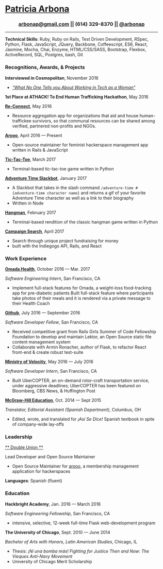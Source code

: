 # [Patricia Arbona](www.patriciaarbona.com)
### <center> <arbonap@gmail.com> || (614) 329-8370 || [@arbonap](https://www.github.com/arbonap)

___
**Technical Skills**: Ruby, Ruby on Rails, Test Driven Development, RSpec, Python, Flask, JavaScript, JQuery, Backbone, Coffeescript, ES6, React, Jasmine, Mocha, Chai, Enzyme, HTML/CSS/SASS, Bootstrap, Flexbox, ActiveRecord, SQL, Postgres, bash, Git

###  **Recognitions, Awards, & Projects**

**Interviewed in Cosmopolitan**, November 2016

- [*“What No One Tells you About Working in Tech as a Woman”*](http://www.cosmopolitan.com/career/a8383402/what-its-really-like-to-be-a-woman-in-tech/)

**1st Place at ATHACK! To End Human Trafficking Hackathon**, May 2016

**[Re-Connect](https://github.com/alenakruchkova/Re-connect)**, May 2016

- Resource aggregation app for organizations that aid and house human-traffickee survivors, so that communal resources can be shared among verified, partnered non-profits and NGOs.

**[Arooo](https://github.com/doubleunion/arooo)**, April 2016 — Present
- Open-source maintainer for feminist hackerspace management app written in Rails & JavaScript

**[Tic-Tac-Toe](https://github.com/arbonap/python-tic-tac-toe)**, March 2017
- Terminal-based tic-tac-toe game written in Python

**[Adventure Time Slackbot](www.patriciaarbona.com/adventure-time)**, January 2017
- A Slackbot that takes in the slash command `/adventure-time #{adventure-time character name}` and returns a gif of your favorite Adventure Time character as well as a link to their biography
- Written in Node

**[Hangman](https://github.com/arbonap/hangman)**, February 2017
- Terminal-based rendition of the classic hangman game written in Python

**[Campaign Search](https://obscure-waters-39090.herokuapp.com/)**, April 2017
- Search through unique project fundraising for money
- built with the Indiegogo API, Rails, and React


### **Work Experience**
[**Omada Health**](https://www.omadahealth.com/), October 2016 — Mar. 2017

*Software Engineering Intern*, San Francisco, CA
- Implement full-stack features for Omada, a weight-loss food-tracking app for pre-diabetic patients
Built full-stack feature where participants take photos of their meals and it is rendered via a private message to their Health Coach

[**Github**](https://github.com/), July 2016 — September 2016

*Software Developer Fellow*, San Francisco, CA
- Received competitive grant from Rails Girls Summer of Code Fellowship Foundation to develop and maintain Lektor, an Open Source static file content management system
- Collaborate with Armin Ronacher, author of Flask, to refactor React front-end & create robust test-suite

[**Ministry of Velocity**](https://www.ministryofvelocity.com/), May 2016 — July 2016

*Software Developer Intern*, San Francisco, CA
- Built UberCOPTER, an on-demand rotor-craft transportation service, under aggressive deadlines; UberCOPTER has been featured on Bloomberg, CBS News, & Huffington Post

[**McGraw-Hill Education**](http://www.mheducation.com/), Oct. 2014 — Sept 2015

*Translator, Editorial Assistant (Spanish Department)*, Columbus, OH
- Edited, wrote, and translated for *¡Así Se Dice!* Spanish textbook in spite of company-wide lay-offs

### **Leadership**
[** Double Union **](https://doubleunion.org/)

Lead Developer and Open Source Maintainer

- Open Source Maintainer for [arooo](https://github.com/doubleunion/arooo), a membership management application for hackerspaces

**Languages**: Spanish (fluent)

### **Education**
**Hackbright Academy**, Jan. 2016 — March 2016

*Software Engineering Fellowship*, San Francisco, CA
- intensive, selective, 12-week full-time Flask web-development program

**The University of Chicago**, Sept. 2010 — June 2014

*Bachelor of Arts with Honors*, *Latin American Studies*, Chicago, IL
- Thesis: *¡Ni una bomba más! Fighting for Justice Then and Now: The Vieques Anti-Navy Movement*
- University of Chicago Merit Scholarship
